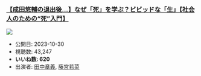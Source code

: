### [【成田悠輔の退出後…】なぜ「死」を学ぶ？ビビッドな「生」【社会人のための“死”入門】](https://www.youtube.com/watch?v=5PRlYGqA4xI)
[![](https://img.youtube.com/vi/5PRlYGqA4xI/sddefault.jpg)](https://www.youtube.com/watch?v=5PRlYGqA4xI)
-   公開日: 2023-10-30
-   視聴数: 43,247
-   **いいね数: 620**
-   出演者: [田中章義](/rehacq_fan/people/田中章義 "wikilink"), [藤宮若菜](/rehacq_fan/people/藤宮若菜 "wikilink")
